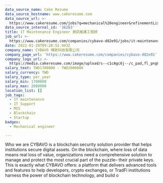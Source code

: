 ```yaml
---
data_source_name: Cake Resume
data_source_hostname: www.cakeresume.com
data_source_url: >-
  https://www.cakeresume.com/jobs?q=mechanical%20engineer&refinementList%5Blang_name%5D%5B0%5D=English&refinementList%5Bsalary_type%5D=per_year&range%5Bsalary_range%5D%5Bmin%5D=1000000&page=3
data_source_internal_id: '36263'
title: IT Maintenance Engineer 資訊維護工程師
job_url: >-
  https://www.cakeresume.com/companies/cybavo-d82e91/jobs/it-maintenance-engineer
date: 2022-01-28T09:28:52.943Z
company_name: CYBAVO 博歐科技有限公司
company_page_url: 'https://www.cakeresume.com/companies/cybavo-d82e91'
company_logo_url: >-
  https://media.cakeresume.com/image/upload/s--c1cAgc6j--/c_pad,fl_png8,h_200,w_200/v1640145205/kbe3vxfxlt7nzzncem70.png
salary_text: TWD1700000 - TWD2000000
salary_currency: TWD
salary_type: per_year
salary_min: 1700000
salary_max: 2000000
location_list: []
job_tags:
  - IT maintenance
  - IT Support
  - MIS
  - Blockchain
  - Startup
badges:
  - Mechanical engineer

---
```


Who we are CYBAVO is a blockchain security solution provider that helps institutions secure digital assets. On the blockchain, where loss of data means real loss of value, organizations need a comprehensive solution to manage and protect the most crucial part of the puzzle– their private keys. This is exactly what CYBAVO offers: a platform that delivers advanced tools and features to help developers, crypto exchanges, or TradFi institutions harness the power of blockchain technology, and build o
